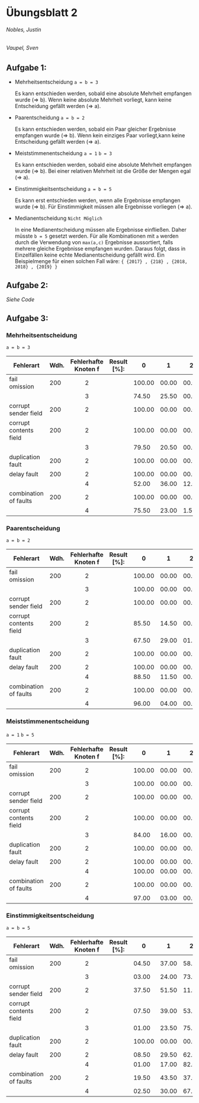 # Übungsblatt 2
###### Nobles, Justin
###### Vaupel, Sven

## Aufgabe 1:

- Mehrheitsentscheidung
  `a = b = 3`

   Es kann entschieden werden, sobald eine absolute Mehrheit empfangen wurde (&#8658; b).
   Wenn keine absolute Mehrheit vorliegt, kann keine Entscheidung gefällt werden (&#8658; a).


- Paarentscheidung
  `a = b = 2`

   Es kann entschieden werden, sobald ein Paar gleicher Ergebnisse empfangen wurde (&#8658; b).
   Wenn kein einziges Paar vorliegt,kann keine Entscheidung gefällt werden (&#8658; a).


- Meiststimmenentscheidung
  `a = 1`
  `b = 3`

   Es kann entschieden werden, sobald eine absolute Mehrheit empfangen wurde (&#8658; b).
   Bei einer relativen Mehrheit ist die Größe der Mengen egal (&#8658; a).


- Einstimmigkeitsentscheidung
  `a = b = 5`

   Es kann erst entschieden werden, wenn alle Ergebnisse empfangen wurde (&#8658; b).
   Für Einstimmigkeit müssen alle Ergebnisse vorliegen (&#8658; a).


- Medianentscheidung
  `Nicht Möglich`

  In eine Medianentscheidung müssen alle Ergebnisse einfließen. Daher müsste `b = 5` gesetzt werden.
  Für alle Kombinationen mit `a` werden durch die Verwendung von `max(a,c)` Ergebnisse aussortiert, falls mehrere gleiche Ergebnisse empfangen wurden. Daraus folgt, dass in Einzelfällen keine echte  Medianentscheidung gefällt wird.
  Ein Beispielmenge für einen solchen Fall wäre:
  `{ {2017} , {218} , {2018, 2018} , {2019} }`

## Aufgabe 2:

_Siehe Code_

## Aufgabe 3:

### Mehrheitsentscheidung
  `a = b = 3`

  |       Fehlerart        | Wdh. | Fehlerhafte Knoten f | Result [%]: |   0   |   1   |   2   |   3   |   4   |       |
  | ---------------------- | ---- |:--------------------:|:-----------:| ----- | ----- | ----- | ----- | ----- | ----- |
  | fail omission          | 200  |          2           |             | 100.00 | 00.00 | 00.00 | 00.00 | 00.00 | 00.00 |
  |                        |      |          3           |             | 74.50 | 25.50 | 00.00 | 00.00 | 00.00 | 00.00 |
  | corrupt sender field   | 200  |          2           |             | 100.00 | 00.00 | 00.00 | 00.00 | 00.00 | 00.00 |
  | corrupt contents field | 200  |          2           |             | 100.00 | 00.00 | 00.00 | 00.00 | 00.00 | 00.00 |
  |                        |      |          3           |             | 79.50 | 20.50 | 00.00 | 00.00 | 00.00 | 00.00 |
  | duplication fault      | 200  |          2           |             | 100.00 | 00.00 | 00.00 | 00.00 | 00.00 | 00.00 |
  | delay fault            | 200  |          2           |             | 100.00 | 00.00 | 00.00 | 00.00 | 00.00 | 00.00 |
  |                        |      |          4           |             | 52.00 | 36.00 | 12.00 | 00.00 | 00.00 | 00.00 |
  | combination of faults  | 200  |          2           |             | 100.00 | 00.00 | 00.00 | 00.00 | 00.00 | 00.00 |
  |                        |      |          4           |             | 75.50 | 23.00 | 1.50 | 00.00 | 00.00 | 00.00 |


### Paarentscheidung
  `a = b = 2`

  |       Fehlerart        | Wdh. | Fehlerhafte Knoten f | Result [%]: |   0   |   1   |   2   |   3   |   4   |       |
  | ---------------------- | ---- |:--------------------:|:-----------:| ----- | ----- | ----- | ----- | ----- | ----- |
  | fail omission          | 200  |          2           |             | 100.00 | 00.00 | 00.00 | 00.00 | 00.00 | 00.00 |
  |                        |      |          3           |             | 100.00 | 00.00 | 00.00 | 00.00 | 00.00 | 00.00 |
  | corrupt sender field   | 200  |          2           |             | 100.00 | 00.00 | 00.00 | 00.00 | 00.00 | 00.00 |
  | corrupt contents field | 200  |          2           |             | 85.50 | 14.50 | 00.00 | 00.00 | 00.00 | 00.00 |
  |                        |      |          3           |             | 67.50 | 29.00 | 01.50 | 02.00 | 00.00 | 00.00 |
  | duplication fault      | 200  |          2           |             | 100.00 | 00.00 | 00.00 | 00.00 | 00.00 | 00.00 |
  | delay fault            | 200  |          2           |             | 100.00 | 00.00 | 00.00 | 00.00 | 00.00 | 00.00 |
  |                        |      |          4           |             | 88.50 | 11.50 | 00.00 | 00.00 | 00.00 | 00.00 |
  | combination of faults  | 200  |          2           |             | 100.00 | 00.00 | 00.00 | 00.00 | 00.00 | 00.00 |
  |                        |      |          4           |             | 96.00 | 04.00 | 00.00 | 00.00 | 00.00 | 00.00 |

### Meiststimmenentscheidung
  `a = 1`
  `b = 5`

  |       Fehlerart        | Wdh. | Fehlerhafte Knoten f | Result [%]: |   0   |   1   |   2   |   3   |   4   |       |
  | ---------------------- | ---- |:--------------------:|:-----------:| ----- | ----- | ----- | ----- | ----- | ----- |
  | fail omission          | 200  |          2           |             | 100.00 | 00.00 | 00.00 | 00.00 | 00.00 | 00.00 |
  |                        |      |          3           |             | 100.00 | 00.00 | 00.00 | 00.00 | 00.00 | 00.00 |
  | corrupt sender field   | 200  |          2           |             | 100.00 | 00.00 | 00.00 | 00.00 | 00.00 | 00.00 |
  | corrupt contents field | 200  |          2           |             | 100.00 | 00.00 | 00.00 | 00.00 | 00.00 | 00.00 |
  |                        |      |          3           |             | 84.00 | 16.00 | 00.00 | 00.00 | 00.00 | 00.00 |
  | duplication fault      | 200  |          2           |             | 100.00 | 00.00 | 00.00 | 00.00 | 00.00 | 00.00 |
  | delay fault            | 200  |          2           |             | 100.00 | 00.00 | 00.00 | 00.00 | 00.00 | 00.00 |
  |                        |      |          4           |             | 100.00 | 00.00 | 00.00 | 00.00 | 00.00 | 00.00 |
  | combination of faults  | 200  |          2           |             | 100.00 | 00.00 | 00.00 | 00.00 | 00.00 | 00.00 |
  |                        |      |          4           |             | 97.00 | 03.00 | 00.00 | 00.00 | 00.00 | 00.00 |

### Einstimmigkeitsentscheidung
  `a = b = 5`

  |       Fehlerart        | Wdh. | Fehlerhafte Knoten f | Result [%]: |   0   |   1   |   2   |   3   |   4   |       |
  | ---------------------- | ---- |:--------------------:|:-----------:| ----- | ----- | ----- | ----- | ----- | ----- |
  | fail omission          | 200  |          2           |             | 04.50 | 37.00 | 58.50 | 00.00 | 00.00 | 00.00 |
  |                        |      |          3           |             | 03.00 | 24.00 | 73.00 | 00.00 | 00.00 | 00.00 |
  | corrupt sender field   | 200  |          2           |             | 37.50 | 51.50 | 11.00 | 00.00 | 00.00 | 00.00 |
  | corrupt contents field | 200  |          2           |             | 07.50 | 39.00 | 53.50 | 00.00 | 00.00 | 00.00 |
  |                        |      |          3           |             | 01.00 | 23.50 | 75.50 | 00.00 | 00.00 | 00.00 |
  | duplication fault      | 200  |          2           |             | 100.00 | 00.00 | 00.00 | 00.00 | 00.00 | 00.00 |
  | delay fault            | 200  |          2           |             | 08.50 | 29.50 | 62.00 | 00.00 | 00.00 | 00.00 |
  |                        |      |          4           |             | 01.00 | 17.00 | 82.00 | 00.00 | 00.00 | 00.00 |
  | combination of faults  | 200  |          2           |             | 19.50 | 43.50 | 37.00 | 00.00 | 00.00 | 00.00 |
  |                        |      |          4           |             | 02.50 | 30.00 | 67.50 | 00.00 | 00.00 | 00.00 |
